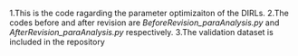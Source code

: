 1.This is the code ragarding the parameter optimizaiton of the DIRLs.
2.The codes before and after revision are *BeforeRevision_paraAnalysis.py* and *AfterRevision_paraAnalysis.py* respectively.
3.The validation dataset is included in the repository
